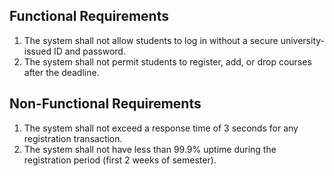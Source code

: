 ## Functional Requirements

1. The system shall not allow students to log in without a secure university-issued ID and password.
2. The system shall not permit students to register, add, or drop courses after the deadline.

## Non-Functional Requirements

1. The system shall not exceed a response time of 3 seconds for any registration transaction.
2. The system shall not have less than 99.9% uptime during the registration period (first 2 weeks of semester).

